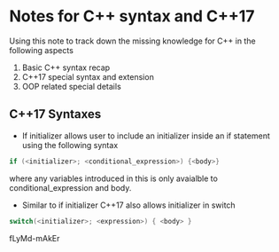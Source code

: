 # Notes for C++ syntax and C++17
Using this note to track down the missing knowledge for C++ in the following aspects
1. Basic C++ syntax recap
2. C++17 special syntax and extension
3. OOP related special details

## C++17 Syntaxes
* If initializer allows user to include an initializer inside an if statement using the following syntax
```cpp
if (<initializer>; <conditional_expression>) {<body>}
```
where any variables introduced in this is only avaialble to conditional_expression and body.

* Similar to if initializer C++17 also allows initializer in switch
```cpp
switch(<initializer>; <expression>) { <body> }
```
fLyMd-mAkEr